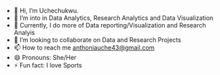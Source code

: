 - 👋 Hi, I’m Uchechukwu.
- 👀 I’m into in Data Analytics, Research Analytics and Data Visualization
- 🌱 Currently, I do more of Data reporting/Visualization and Research Analyis 
- 💞️ I’m looking to collaborate on Data and Research Projects
- 📫 How to reach me anthoniauche43@gmail.com
- 😄 Pronouns: She/Her
- ⚡ Fun fact: I love Sports

<!---
Ucheanny/Ucheanny is a ✨ special ✨ repository because its `README.md` (this file) appears on your GitHub profile.
You can click the Preview link to take a look at your changes.
--->
